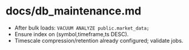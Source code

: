 # docs/db_maintenance.md
- After bulk loads: `VACUUM ANALYZE public.market_data;`
- Ensure index on (symbol,timeframe,ts DESC).
- Timescale compression/retention already configured; validate jobs.
